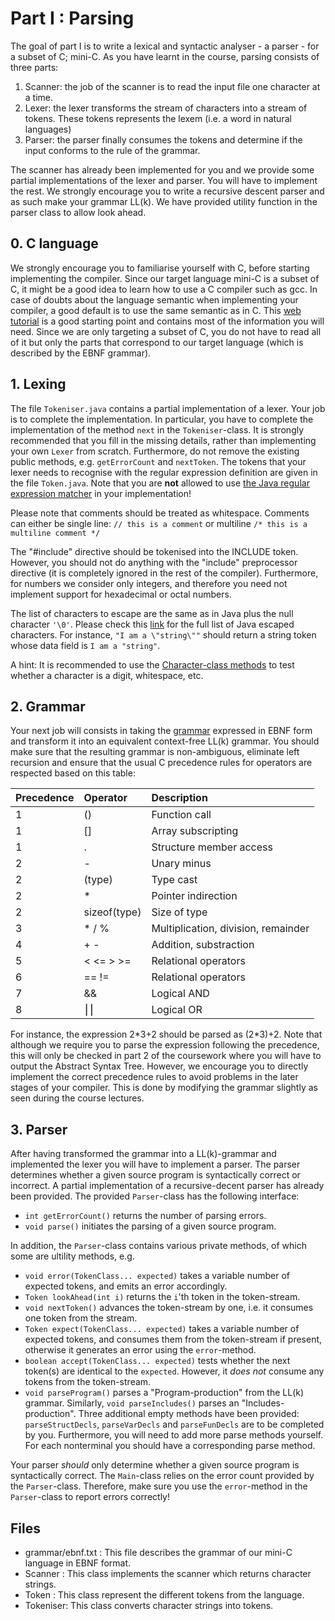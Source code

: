 # Part I : Parsing
The goal of part I is to write a lexical and syntactic analyser - a parser - for a subset of C; mini-C.
As you have learnt in the course, parsing consists of three parts:

1. Scanner: the job of the scanner is to read the input file one character at a time.
2. Lexer: the lexer transforms the stream of characters into a stream of tokens. These tokens represents the lexem (i.e. a word in natural languages)
3. Parser: the parser finally consumes the tokens and determine if the input conforms to the rule of the grammar.

The scanner has already been implemented for you and we provide some partial implementations of the lexer and parser.
You will have to implement the rest.
We strongly encourage you to write a recursive descent parser and as such make your grammar LL(k).
We have provided utility function in the parser class to allow look ahead.


## 0. C language
We strongly encourage you to familiarise yourself with C, before starting implementing the compiler.
Since our target language mini-C is a subset of C, it might be a good idea to learn how to use a C compiler such as gcc.
In case of doubts about the language semantic when implementing your compiler, a good default is to use the same semantic as in C.
This [web tutorial](https://www.tutorialspoint.com/cprogramming/index.htm) is a good starting point and contains most of the information you will need.
Since we are only targeting a subset of C, you do not have to read all of it but only the parts that correspond to our target language (which is described by the EBNF grammar). 


## 1. Lexing
The file `Tokeniser.java` contains a partial implementation of a lexer. Your job is to complete the implementation.
In particular, you have to complete the implementation of the method `next` in the `Tokeniser`-class.
It is strongly recommended that you fill in the missing details, rather than implementing your own `Lexer` from scratch.
Furthermore, do not remove the existing public methods, e.g. `getErrorCount` and `nextToken`.
The tokens that your lexer needs to recognise with the regular expression definition are given in the file `Token.java`.
Note that you are **not** allowed to use [the Java regular expression matcher](https://docs.oracle.com/javase/7/docs/api/java/util/regex/Matcher.html) in your implementation!

Please note that comments should be treated as whitespace. Comments can either be single line:
`// this is a comment`
or multiline
`/* this is a
    multiline comment */`

The "#include" directive should be tokenised into the INCLUDE token. However, you should not do anything with the "include" preprocessor directive (it is completely ignored in the rest of the compiler).
Furthermore, for numbers we consider only integers, and therefore you need not implement support for hexadecimal or octal numbers.

The list of characters to escape are the same as in Java plus the null character `'\0'`.
Please check this [link](http://docs.oracle.com/javase/tutorial/java/data/characters.html) for the full list of Java escaped characters.
For instance, `"I am a \"string\""` should return a string token whose data field is `I am a "string"`.

A hint: It is recommended to use the [Character-class methods](https://docs.oracle.com/javase/7/docs/api/java/lang/Character.html) to test whether a character is a digit, whitespace, etc.

## 2. Grammar
Your next job will consists in taking the [grammar](../../grammar/ebnf.txt) expressed in EBNF form and transform it into an equivalent context-free LL(k) grammar.
You should make sure that the resulting grammar is non-ambiguous, eliminate left recursion and ensure that the usual C precedence rules for operators are respected based on this table:
 
| Precedence    |Operator       | Description       |
| :------------ | :------------ | :-----------      | 
| 1             | ()            | Function call     | 
| 1             | \[\]          | Array subscripting |
| 1             | .             | Structure member access |
| 2             | -             | Unary minus |
| 2             | (type)        | Type cast |
| 2             | *             | Pointer indirection |
| 2             | sizeof(type)  | Size of type|
| 3             | * / %         | Multiplication, division, remainder |
| 4             | + -           | Addition, substraction |
| 5             | < <= > >=     | Relational operators |
| 6             | == \!=        | Relational operators |
| 7             | &&            | Logical AND |
| 8             | ⎮⎮            | Logical OR |
  
For instance, the expression 2\*3+2 should be parsed as (2\*3)+2.
Note that although we require you to parse the expression following the precedence, this will only be checked in part 2 of the coursework where you will have to output the Abstract Syntax Tree.
However, we encourage you to directly implement the correct precedence rules to avoid problems in the later stages of your compiler.
This is done by modifying the grammar slightly as seen during the course lectures.


## 3. Parser
After having transformed the grammar into a LL(k)-grammar and implemented the lexer you will have to implement a parser.
The parser determines whether a given source program is syntactically correct or incorrect.
A partial implementation of a recursive-decent parser has already been provided.
The provided `Parser`-class has the following interface:

* `int getErrorCount()` returns the number of parsing errors.
* `void parse()` initiates the parsing of a given source program.

In addition, the `Parser`-class contains various private methods, of which some are ultility methods, e.g.

* `void error(TokenClass... expected)` takes a variable number of expected tokens, and emits an error accordingly.
* `Token lookAhead(int i)` returns the `i`'th token in the token-stream.
* `void nextToken()` advances the token-stream by one, i.e. it consumes one token from the stream.
* `Token expect(TokenClass... expected)` takes a variable number of expected tokens, and consumes them from the token-stream if present, otherwise it generates an error using the `error`-method.
* `boolean accept(TokenClass... expected)` tests whether the next token(s) are identical to the `expected`. However, it *does not* consume any tokens from the token-stream.
* `void parseProgram()` parses a "Program-production" from the LL(k) grammar. Similarly, `void parseIncludes()` parses an "Includes-production". Three additional empty methods have been provided: `parseStructDecls`, `parseVarDecls` and `parseFunDecls` are to be completed by you. Furthermore, you will need to add more parse methods yourself. For each nonterminal you should have a corresponding parse method.

Your parser *should* only determine whether a given source program is syntactically correct.
The `Main`-class relies on the error count provided by the `Parser`-class.
Therefore, make sure you use the `error`-method in the `Parser`-class to report errors correctly!

## Files
* grammar/ebnf.txt : This file describes the grammar of our mini-C language in EBNF format.
* Scanner : This class implements the scanner which returns character strings.
* Token : This class represent the different tokens from the language.
* Tokeniser: This class converts character strings into tokens.
